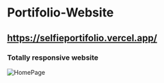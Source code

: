 # Portifolio-Website
## https://selfieportifolio.vercel.app/
### Totally responsive website

![HomePage]()
